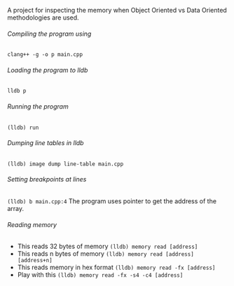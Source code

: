A project for inspecting the memory when Object Oriented vs Data Oriented methodologies are used.

###### Compiling the program using
```clang++ -g -o p main.cpp```

###### Loading the program to lldb
```lldb p```

###### Running the program
```(lldb) run```

###### Dumping line tables in lldb
```(lldb) image dump line-table main.cpp```

###### Setting breakpoints at lines

```(lldb) b main.cpp:4```
The program uses pointer to get the address of the array.

###### Reading memory
* This reads 32 bytes of memory
```(lldb) memory read [address]```
* This reads n bytes of memory
```(lldb) memory read [address] [address+n]```
* This reads memory in hex format
```(lldb) memory read -fx [address]```
* Play with this
```(lldb) memory read -fx -s4 -c4 [address]```
